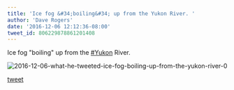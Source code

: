 ```yaml
---
title: 'Ice fog &#34;boiling&#34; up from the Yukon River. '
author: 'Dave Rogers'
date: '2016-12-06 12:12:36-08:00'
tweet_id: 806229878861201408
---
```

Ice fog "boiling" up from the [#Yukon](https://twitter.com/hashtag/yukon) River.

![2016-12-06-what-he-tweeted-ice-fog-boiling-up-from-the-yukon-river-0](/heap/2016-12-06-what-he-tweeted-ice-fog-boiling-up-from-the-yukon-river-0.jpg)

[tweet](https://twitter.com/yukondude/status/806229878861201408)